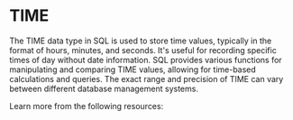 # TIME

The TIME data type in SQL is used to store time values, typically in the format of hours, minutes, and seconds. It's useful for recording specific times of day without date information. SQL provides various functions for manipulating and comparing TIME values, allowing for time-based calculations and queries. The exact range and precision of TIME can vary between different database management systems.

Learn more from the following resources:

